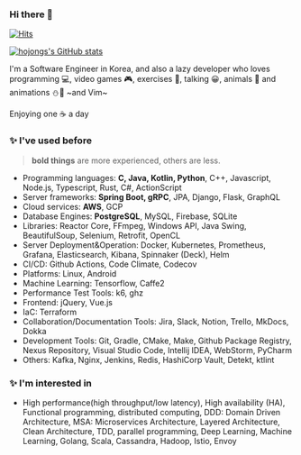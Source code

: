 ### Hi there 👋

[![Hits](https://hits.seeyoufarm.com/api/count/incr/badge.svg?url=https%3A%2F%2Fgithub.com%2Fhojongs&count_bg=%2379C83D&title_bg=%23555555&icon=&icon_color=%23E7E7E7&title=hits&edge_flat=false)](https://hits.seeyoufarm.com)

[![hojongs's GitHub stats](https://github-readme-stats.vercel.app/api?username=hojongs)](https://github.com/anuraghazra/github-readme-stats)

I'm a Software Engineer in Korea, 
and also a lazy developer who loves programming 💻, video games 🎮, exercises 🧗‍, talking 😀, animals 🦝 and animations ⛄🥰 ~and Vim~

Enjoying one ☕ a day

### ✨ I've used before

> **bold things** are more experienced, others are less.

- Programming languages: **C, Java, Kotlin, Python**, C++, Javascript, Node.js, Typescript, Rust, C#, ActionScript
- Server frameworks: **Spring Boot, gRPC**, JPA, Django, Flask, GraphQL
- Cloud services: **AWS**, GCP
- Database Engines: **PostgreSQL**, MySQL, Firebase, SQLite
- Libraries: Reactor Core, FFmpeg, Windows API, Java Swing, BeautifulSoup, Selenium, Retrofit, OpenCL
- Server Deployment&Operation: Docker, Kubernetes, Prometheus, Grafana, Elasticsearch, Kibana, Spinnaker (Deck), Helm
- CI/CD: Github Actions, Code Climate, Codecov
- Platforms: Linux, Android
- Machine Learning: Tensorflow, Caffe2
- Performance Test Tools: k6, ghz
- Frontend: jQuery, Vue.js
- IaC: Terraform
- Collaboration/Documentation Tools: Jira, Slack, Notion, Trello, MkDocs, Dokka
- Development Tools: Git, Gradle, CMake, Make, Github Package Registry, Nexus Repository, Visual Studio Code, Intellij IDEA, WebStorm, PyCharm
- Others: Kafka, Nginx, Jenkins, Redis, HashiCorp Vault, Detekt, ktlint

### ✨ I'm interested in
- High performance(high throughput/low latency), High availability (HA), Functional programming, distributed computing, DDD: Domain Driven Architecture, MSA: Microservices Architecture, Layered Architecture, Clean Architecture, TDD, parallel programming, Deep Learning, Machine Learning, Golang, Scala, Cassandra, Hadoop, Istio, Envoy

<!--
**hojongs/hojongs** is a ✨ _special_ ✨ repository because its `README.md` (this file) appears on your GitHub profile.

Here are some ideas to get you started:

- 🔭 I’m currently working on ...
- 🌱 I’m currently learning ...
- 👯 I’m looking to collaborate on ...
- 🤔 I’m looking for help with ...
- 💬 Ask me about ...
- 📫 How to reach me: ...
- 😄 Pronouns: ...
- ⚡ Fun fact: ...
-->
